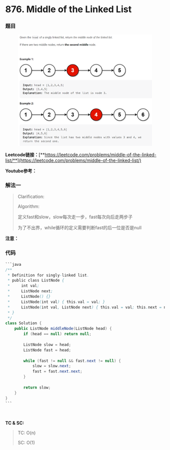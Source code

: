 # 876. Middle of the Linked List

### 题目 <a href="#ti-mu" id="ti-mu"></a>

<figure><img src="../../.gitbook/assets/image (4) (4).png" alt=""><figcaption></figcaption></figure>

**Leetcode链接：**[**https://leetcode.com/problems/middle-of-the-linked-list/**](https://leetcode.com/problems/middle-of-the-linked-list/)

**Youtube参考：**

### 解法一 <a href="#jie-fa-yi" id="jie-fa-yi"></a>

> Clarification:
>
> Algorithm:
>
> 定义fast和slow，slow每次走一步，fast每次向后走两步子
>
> 为了不出界，while循环的定义需要判断fast的后一位是否是null

**注意：**

### 代码 <a href="#dai-ma" id="dai-ma"></a>

````java
```java
/**
 * Definition for singly-linked list.
 * public class ListNode {
 *     int val;
 *     ListNode next;
 *     ListNode() {}
 *     ListNode(int val) { this.val = val; }
 *     ListNode(int val, ListNode next) { this.val = val; this.next = next; }
 * }
 */
class Solution {
    public ListNode middleNode(ListNode head) {
        if (head == null) return null;

        ListNode slow = head;
        ListNode fast = head;

        while (fast != null && fast.next != null) {
            slow = slow.next;
            fast = fast.next.next;
        }

        return slow;
    }
}
```
````

​

**TC & SC:**&#x20;

> TC: O(n)
>
> SC: O(1)
